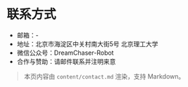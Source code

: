 # 联系方式

- 邮箱：-
- 地址：北京市海淀区中关村南大街5号 北京理工大学
- 微信公众号：DreamChaser-Robot
- 合作与赞助：请邮件联系并注明来意

> 本页内容由 `content/contact.md` 渲染，支持 Markdown。
